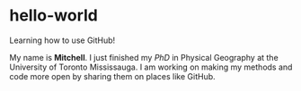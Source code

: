 # hello-world
Learning how to use GitHub! 

My name is **Mitchell**. I just finished my *PhD* in Physical Geography at the University of Toronto Mississauga. I am working on making my methods and code more open by sharing them on places like GitHub. 
